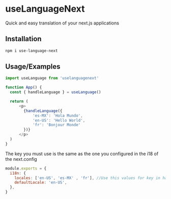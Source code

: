 
# useLanguageNext

Quick and easy translation of your next.js applications

## Installation

```bash
npm i use-language-next
```

## Usage/Examples

```javascript
import useLanguage from 'uselanguagenext'

function App() {
  const { handleLanguage } = useLanguage()

  return (
      <p>
        {handleLanguage({
            'es-MX': 'Hola Mundo', 
            'en-US': 'Hello World',
            'fr': 'Bonjour Monde'
        })}
      </p>
  )
}
```

The key you must use is the same as the one you configured in the i18 of the next.config

```javascript
module.exports = {
  i18n: {
    locales: ['en-US', 'es-MX' , 'fr'], //Use this values for key in handleLanguage parameters
    defaultLocale: 'en-US',
  },
}
```

